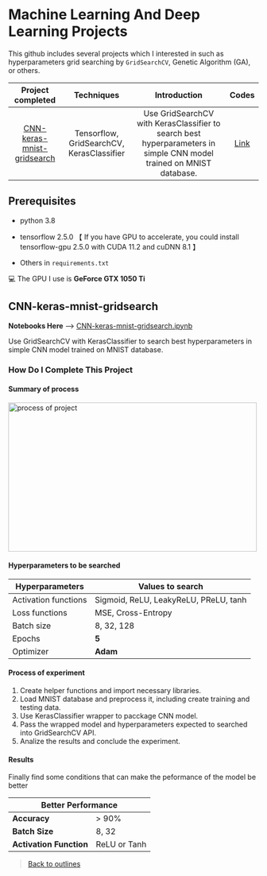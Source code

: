 <h1 id='main-title'> Machine Learning And Deep Learning Projects </h1>

This github includes several projects which I interested in such as hyperparameters grid searching by `GridSearchCV`,  Genetic Algorithm (GA), or others.

| Project completed | Techniques | Introduction | Codes |
| :---------------: | :----------: | :--------: | :--------: |
| [CNN-keras-mnist-gridsearch](#project1) | Tensorflow, GridSearchCV, KerasClassifier | Use GridSearchCV with KerasClassifier to search best hyperparameters in simple CNN model trained on MNIST database. | [Link](https://github.com/Leohoji/deep-learning-for-hyperparameters-searching/blob/main/CNN-keras-mnist-gridsearch.ipynb) |

<h2>Prerequisites</h2>

- python 3.8

- tensorflow 2.5.0 【 If you have GPU to accelerate, you could install tensorflow-gpu 2.5.0 with CUDA 11.2 and cuDNN 8.1 】

- Others in `requirements.txt`

💻 The GPU I use is **GeForce GTX 1050 Ti**

<h2 id='project1'>CNN-keras-mnist-gridsearch</h2>

**Notebooks Here**  --> [CNN-keras-mnist-gridsearch.ipynb](https://github.com/Leohoji/deep-learning-for-hyperparameters-searching/blob/main/CNN-keras-mnist-gridsearch.ipynb)

Use GridSearchCV with KerasClassifier to search best hyperparameters in simple CNN model trained on MNIST database.

<h3>How Do I Complete This Project</h3>

#### Summary of process
<p align='left'>
  <img alt="process of project" src="https://github.com/Leohoji/projects_for_hyperparameters_searching/blob/main/introduction_images/process_for_cnn_gridsearch.png?raw=true" width=500 height=300>
</p>

#### Hyperparameters to be searched
| Hyperparameters | Values to search |
| -- | -- |
| Activation functions | Sigmoid, ReLU, LeakyReLU, PReLU, tanh |
| Loss functions | MSE, Cross-Entropy |
| Batch size | 8, 32, 128 |
| Epochs | **5** |
| Optimizer | **Adam** |

#### Process of experiment
1. Create helper functions and import necessary libraries.
2. Load MNIST database and preprocess it, including create training and testing data.
3. Use KerasClassifier wrapper to pacckage CNN model.
4. Pass the wrapped model and hyperparameters expected to searched into GridSearchCV API.
5. Analize the results and conclude the experiment.

#### Results

Finally find some conditions that can make the peformance of the model be better

<table>
    <thead>
        <tr>
            <th colspan=2>Better Performance</th>
        </tr>
    </thead>
    <tbody>
        <tr>
            <td><strong>Accuracy</strong></td>
            <td> > 90% </td>
        </tr>
        <tr>
            <td><strong>Batch Size</strong></td>
            <td> 8, 32 </td>
        </tr>
        <tr>
            <td><strong>Activation Function</strong></td>
            <td> ReLU or Tanh </td>
        </tr>
    </tbody>
</table>

> [Back to outlines](#main-title)
